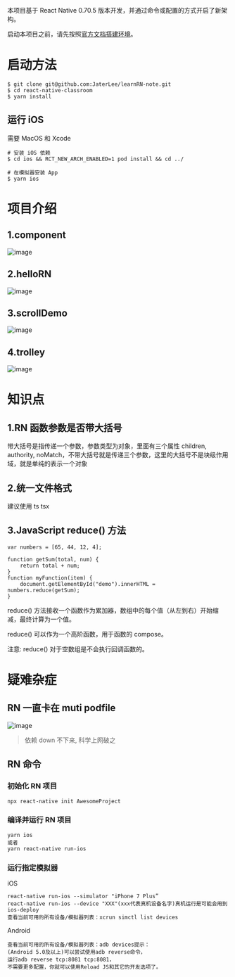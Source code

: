 本项目基于 React Native 0.70.5 版本开发，并通过命令或配置的方式开启了新架构。

启动本项目之前，请先按照[官方文档搭建环境](https://reactnative.cn/docs/environment-setup)。

# 启动方法

```
$ git clone git@github.com:JaterLee/learnRN-note.git
$ cd react-native-classroom
$ yarn install
```

## 运行 iOS

需要 MacOS 和 Xcode

```
# 安装 iOS 依赖
$ cd ios && RCT_NEW_ARCH_ENABLED=1 pod install && cd ../

# 在模拟器安装 App
$ yarn ios
```

# 项目介绍

## 1.component

![image](https://github.com/JaterLee/learnRN-note/resource/component.png)

## 2.helloRN

![image](https://github.com/JaterLee/learnRN-note/resource/list.png)

## 3.scrollDemo

![image](https://github.com/JaterLee/learnRN-note/resource/scroll.png)

## 4.trolley

![image](https://github.com/JaterLee/learnRN-note/resource/trolley.png)

# 知识点

## 1.RN 函数参数是否带大括号

带大括号是指传递一个参数，参数类型为对象，里面有三个属性 children, authority, noMatch，不带大括号就是传递三个参数，这里的大括号不是块级作用域，就是单纯的表示一个对象

## 2.统一文件格式

建议使用 ts tsx

## 3.JavaScript reduce() 方法

```
var numbers = [65, 44, 12, 4];

function getSum(total, num) {
    return total + num;
}
function myFunction(item) {
    document.getElementById("demo").innerHTML = numbers.reduce(getSum);
}
```

reduce() 方法接收一个函数作为累加器，数组中的每个值（从左到右）开始缩减，最终计算为一个值。

reduce() 可以作为一个高阶函数，用于函数的 compose。

注意: reduce() 对于空数组是不会执行回调函数的。

# 疑难杂症

## RN 一直卡在 muti podfile

![image](https://github.com/JaterLee/learnRN-note/resource/InstallinoCocoaPods.jpg)

> 依赖 down 不下来, 科学上网破之

## RN 命令

### 初始化 RN 项目

`npx react-native init AwesomeProject`

### 编译并运行 RN 项目

```cd AwesomeProject
yarn ios
或者
yarn react-native run-ios
```

### 运行指定模拟器

iOS

```
react-native run-ios --simulator "iPhone 7 Plus”
react-native run-ios --device "XXX"(xxx代表真机设备名字)真机运行是可能会用到ios-deploy
查看当前可用的所有设备/模拟器列表：xcrun simctl list devices
```

Android

```
查看当前可用的所有设备/模拟器列表：adb devices提示：
(Android 5.0及以上)可以尝试使用adb reverse命令，
运行adb reverse tcp:8081 tcp:8081，
不需要更多配置，你就可以使用Reload JS和其它的开发选项了。
```
